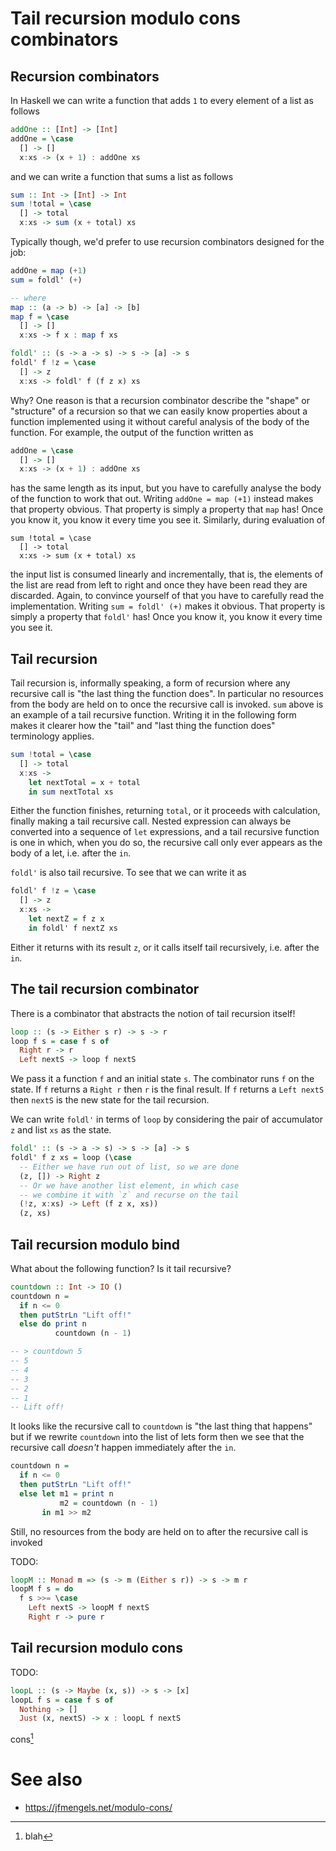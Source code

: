 # Tail recursion modulo cons combinators

## Recursion combinators

In Haskell we can write a function that adds `1` to every element of a
list as follows

```haskell
addOne :: [Int] -> [Int]
addOne = \case
  [] -> []
  x:xs -> (x + 1) : addOne xs
```

and we can write a function that sums a list as follows

```haskell
sum :: Int -> [Int] -> Int
sum !total = \case
  [] -> total
  x:xs -> sum (x + total) xs
```

Typically though, we'd prefer to use recursion combinators designed
for the job:

```haskell
addOne = map (+1)
sum = foldl' (+)

-- where
map :: (a -> b) -> [a] -> [b]
map f = \case
  [] -> []
  x:xs -> f x : map f xs

foldl' :: (s -> a -> s) -> s -> [a] -> s
foldl' f !z = \case
  [] -> z
  x:xs -> foldl' f (f z x) xs
```

Why?  One reason is that a recursion combinator describe the "shape"
or "structure" of a recursion so that we can easily know properties
about a function implemented using it without careful analysis of the
body of the function.  For example, the output of the function written
as

```haskell
addOne = \case
  [] -> []
  x:xs -> (x + 1) : addOne xs
```

has the same length as its input, but you have to carefully analyse the
body of the function to work that out.  Writing `addOne = map (+1)`
instead makes that property obvious.  That property is simply a
property that `map` has!  Once you know it, you know it every time you
see it.  Similarly, during evaluation of

```
sum !total = \case
  [] -> total
  x:xs -> sum (x + total) xs
```

the input list is consumed linearly and incrementally, that is, the
elements of the list are read from left to right and once they have
been read they are discarded.  Again, to convince yourself of that you
have to carefully read the implementation.  Writing `sum = foldl' (+)`
makes it obvious.  That property is simply a property that `foldl'`
has!  Once you know it, you know it every time you see it.

## Tail recursion

Tail recursion is, informally speaking, a form of recursion where any
recursive call is "the last thing the function does".  In particular
no resources from the body are held on to once the recursive call is
invoked.  `sum` above is an example of a tail recursive function.
Writing it in the following form makes it clearer how the "tail" and
"last thing the function does" terminology applies.

```haskell
sum !total = \case
  [] -> total
  x:xs ->
    let nextTotal = x + total
    in sum nextTotal xs
```

Either the function finishes, returning `total`, or it proceeds with
calculation, finally making a tail recursive call.  Nested expression
can always be converted into a sequence of `let` expressions, and a
tail recursive function is one in which, when you do so, the recursive
call only ever appears as the body of a let, i.e. after the `in`.

`foldl'` is also tail recursive.  To see that we can write it as

```haskell
foldl' f !z = \case
  [] -> z
  x:xs ->
    let nextZ = f z x
    in foldl' f nextZ xs
```

Either it returns with its result `z`, or it calls itself tail
recursively, i.e. after the `in`.

## The tail recursion combinator

There is a combinator that abstracts the notion of tail recursion
itself!

```haskell
loop :: (s -> Either s r) -> s -> r
loop f s = case f s of
  Right r -> r
  Left nextS -> loop f nextS
```

We pass it a function `f` and an initial state `s`.  The combinator
runs `f` on the state.  If `f` returns a `Right r` then `r` is the
final result.  If `f` returns a `Left nextS` then `nextS` is the new
state for the tail recursion.

We can write `foldl'` in terms of `loop` by considering the pair of
accumulator `z` and list `xs` as the state.

```haskell
foldl' :: (s -> a -> s) -> s -> [a] -> s
foldl' f z xs = loop (\case
  -- Either we have run out of list, so we are done
  (z, []) -> Right z
  -- Or we have another list element, in which case
  -- we combine it with `z` and recurse on the tail
  (!z, x:xs) -> Left (f z x, xs))
  (z, xs)
```

## Tail recursion modulo bind

What about the following function?  Is it tail recursive?

```haskell
countdown :: Int -> IO ()
countdown n =
  if n <= 0
  then putStrLn "Lift off!"
  else do print n
          countdown (n - 1)

-- > countdown 5
-- 5
-- 4
-- 3
-- 2
-- 1
-- Lift off!
```

It looks like the recursive call to `countdown` is "the last thing
that happens" but if we rewrite `countdown` into the list of lets form
then we see that the recursive call *doesn't* happen immediately after
the `in`.


```haskell
countdown n =
  if n <= 0
  then putStrLn "Lift off!"
  else let m1 = print n
           m2 = countdown (n - 1)
       in m1 >> m2
```

Still, no resources from the body are held on to after the recursive
call is invoked

TODO:

```haskell
loopM :: Monad m => (s -> m (Either s r)) -> s -> m r
loopM f s = do
  f s >>= \case
    Left nextS -> loopM f nextS
    Right r -> pure r
```

## Tail recursion modulo cons

TODO:

```haskell
loopL :: (s -> Maybe (x, s)) -> s -> [x]
loopL f s = case f s of
  Nothing -> []
  Just (x, nextS) -> x : loopL f nextS
```
cons[^1]

# See also

* <https://jfmengels.net/modulo-cons/>


[^1]: blah
